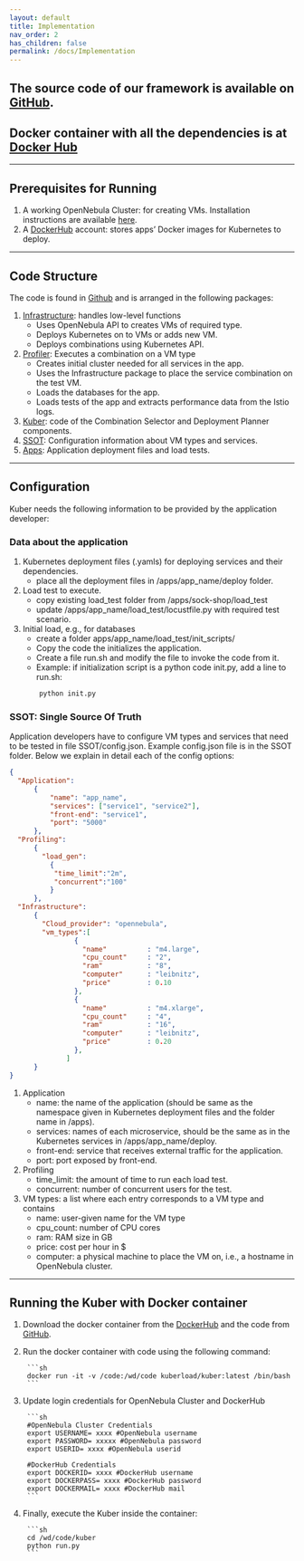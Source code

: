 ```yaml
---
layout: default
title: Implementation
nav_order: 2
has_children: false
permalink: /docs/Implementation
---
```


## The source code of our framework is available on [GitHub](https://github.com/kubercostoptimizer/Kuber/tree/master/code).
## Docker container with all the dependencies is at [Docker Hub](https://hub.docker.com/r/kuberload/kuber)
---

## Prerequisites for Running
1. A working OpenNebula Cluster: for creating VMs. Installation instructions are available [here](https://docs.opennebula.io/5.12/deployment/index.html).  
2. A [DockerHub](https://hub.docker.com/) account: stores apps’ Docker images for Kubernetes to deploy.

---
## Code Structure
The code is found in [Github](https://github.com/kubercostoptimizer/Kuber/tree/master/code) and is arranged in the following packages:
1. [Infrastructure](https://github.com/kubercostoptimizer/Kuber/tree/master/code/Infrastructure): handles low-level functions
    - Uses OpenNebula API to creates VMs of required type. 
    - Deploys Kubernetes on to VMs or adds new VM. 
    - Deploys combinations using Kubernetes API.
2. [Profiler](https://github.com/kubercostoptimizer/Kuber/tree/master/code/Profiler): Executes a combination on a VM type
    - Creates initial cluster needed for all services in the app.
    - Uses the Infrastructure package to place the service combination on the test VM.
    - Loads the databases for the app.
    - Loads tests of the app and extracts performance data from the Istio logs. 
3. [Kuber](https://github.com/kubercostoptimizer/Kuber/tree/master/code/kuber): code of the Combination Selector and Deployment Planner components.
4. [SSOT](https://github.com/kubercostoptimizer/Kuber/tree/master/code/SSOT): Configuration information about VM types and services.
5. [Apps](https://github.com/kubercostoptimizer/Kuber/tree/master/code/apps): Application deployment files and load tests.

---
## Configuration

Kuber needs the following information to be provided by the application developer:

### Data about the application

1. Kubernetes deployment files (.yamls) for deploying services and their dependencies.
   - place all the deployment files in /apps/app_name/deploy folder.
2. Load test to execute.
   - copy existing load_test folder from /apps/sock-shop/load_test
   - update /apps/app_name/load_test/locustfile.py with required test scenario.
3. Initial load, e.g., for databases
   - create a folder apps/app_name/load_test/init_scripts/
   - Copy the code the initializes the application.
   - Create a file run.sh and modify the file to invoke the code from it.
   - Example: if initialization script is a python code init.py, add a line to run.sh:
   ```python
       python init.py
   ```

### SSOT: Single Source Of Truth

Application developers have to configure VM types and services that need to be tested in file SSOT/config.json. 
Example config.json file is in the SSOT folder. 
Below we explain in detail each of the config options:

``` json
{
  "Application": 
      {
          "name": "app_name",
          "services": ["service1", "service2"],
          "front-end": "service1",
          "port": "5000"
      },
  "Profiling":
      {
        "load_gen":
          {
           "time_limit":"2m",
           "concurrent":"100"
          }
      },
  "Infrastructure":
      {
        "Cloud_provider": "opennebula",
        "vm_types":[
                {
                  "name"          : "m4.large",
                  "cpu_count"     : "2",
                  "ram"           : "8",
                  "computer"      : "leibnitz",
                  "price"         : 0.10
                },
                {
                  "name"          : "m4.xlarge",
                  "cpu_count"     : "4",
                  "ram"           : "16",
                  "computer"      : "leibnitz",
                  "price"         : 0.20
                },
              ]
      }
}
```
1.	Application
    - name: the name of the application (should be same as the namespace given in Kubernetes deployment files and the folder name in /apps).
    - services: names of each microservice, should be the same as in the Kubernetes services in /apps/app_name/deploy.
    - front-end: service that receives external traffic for the application.
    - port: port exposed by front-end.
2.	Profiling
    - time_limit: the amount of time to run each load test.
    - concurrent: number of concurrent users for the test.
3.	VM types: a list where each entry corresponds to a VM type and contains
    - name: user-given name for the VM type
    - cpu_count: number of CPU cores
    - ram: RAM size in GB
    - price: cost per hour in $
    - computer: a physical machine to place the VM on, i.e., a hostname in OpenNebula cluster.

   
---
## Running the Kuber with Docker container
1. Download the docker container from the [DockerHub](https://hub.docker.com/r/kuberload/kuber) and the code from [GitHub](https://github.com/kubercostoptimizer/Kuber/tree/master/code).
2. Run the docker container with code using the following command:
        
        ```sh
        docker run -it -v /code:/wd/code kuberload/kuber:latest /bin/bash
        ```
        
3. Update login credentials for OpenNebula Cluster and DockerHub
        
        ```sh
        #OpenNebula Cluster Credentials
        export USERNAME= xxxx #OpenNebula username
        export PASSWORD= xxxxx #OpenNebula password
        export USERID= xxxx #OpenNebula userid

        #DockerHub Credentials
        export DOCKERID= xxxx #DockerHub username
        export DOCKERPASS= xxxx #DockerHub password
        export DOCKERMAIL= xxxx #DockerHub mail
        ```
        
4. Finally, execute the Kuber inside the container:
        
        ```sh
        cd /wd/code/kuber
        python run.py
        ```
